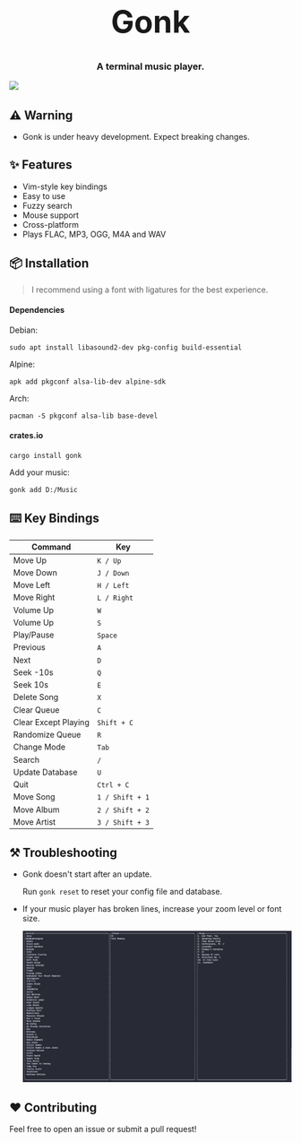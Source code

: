 <h1 align="center" style="font-size: 55px">Gonk</h1>

<h3 align="center">A terminal music player.</h3>

<div align="center" style="display:inline">
      <img src="media/gonk.gif">
</div>

## ⚠️ Warning

- Gonk is under heavy development. Expect breaking changes.

## ✨ Features

- Vim-style key bindings
- Easy to use
- Fuzzy search
- Mouse support
- Cross-platform
- Plays FLAC, MP3, OGG, M4A and WAV

## 📦 Installation

> I recommend using a font with ligatures for the best experience.

#### Dependencies

Debian:

```
sudo apt install libasound2-dev pkg-config build-essential
```

Alpine:

```
apk add pkgconf alsa-lib-dev alpine-sdk
```

Arch:

```
pacman -S pkgconf alsa-lib base-devel
```

#### crates.io

```
cargo install gonk
```

Add your music:

```
gonk add D:/Music
```

## ⌨️ Key Bindings

| Command              | Key             |
|----------------------|-----------------|
| Move Up              | `K / Up`        |
| Move Down            | `J / Down`      |
| Move Left            | `H / Left`      |
| Move Right           | `L / Right`     |
| Volume Up            | `W`             |
| Volume Up            | `S`             |
| Play/Pause           | `Space`         |
| Previous             | `A`             |
| Next                 | `D`             |
| Seek -10s            | `Q`             |
| Seek 10s             | `E`             |
| Delete Song          | `X`             |
| Clear Queue          | `C`             |
| Clear Except Playing | `Shift + C`     |
| Randomize Queue      | `R`             |
| Change Mode          | `Tab`           |
| Search               | `/`             |
| Update Database      | `U`             |
| Quit                 | `Ctrl + C`      |
| Move Song            | `1 / Shift + 1` |
| Move Album           | `2 / Shift + 2` |
| Move Artist          | `3 / Shift + 3` |

## ⚒️ Troubleshooting

- Gonk doesn't start after an update.

  Run `gonk reset` to reset your config file and database.

- If your music player has broken lines, increase your zoom level or font size.

  ![](media/broken.png)

## ❤️ Contributing

Feel free to open an issue or submit a pull request!
